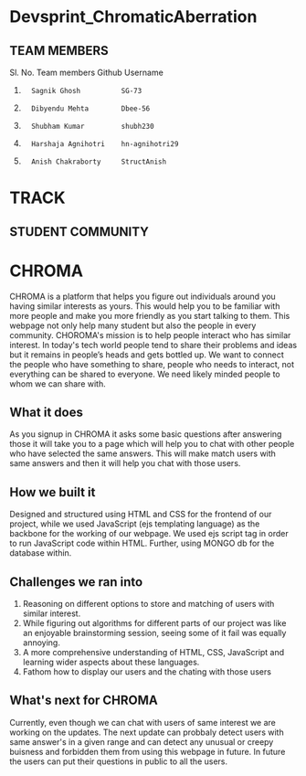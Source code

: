 # Devsprint_ChromaticAberration
## TEAM MEMBERS
Sl. No.  Team members          Github Username

1.       Sagnik Ghosh          SG-73
2.       Dibyendu Mehta        Dbee-56
3.       Shubham Kumar         shubh230
4.       Harshaja Agnihotri    hn-agnihotri29
5.       Anish Chakraborty     StructAnish

# TRACK
## STUDENT COMMUNITY

# CHROMA
CHROMA is a platform that helps you figure out individuals around you having similar interests as yours. This would help you to be familiar with more people and make you more friendly as you start talking to them. This webpage not only help many student but also the people in every community. CHOROMA's mission is to help people interact who has similar interest. In today's tech world people tend to share their problems and ideas but it remains in people’s heads and gets bottled up. We want to connect the people who have something to share, people who needs to interact, not everything can be shared to everyone. We need likely minded people to whom we can share with.

## What it does
As you signup in CHROMA it asks some basic questions after answering those it will take you to a page which will help you to chat with other people who have selected the same answers. This will make match users with same answers and then it will help you chat with those users.

## How we built it
Designed and structured using HTML and CSS for the frontend of our project, while we used JavaScript (ejs templating language) as the backbone for the working of our webpage. We used ejs script tag in order to run JavaScript code within HTML. Further, using MONGO db for the database within.

## Challenges we ran into
1. Reasoning on different options to store and matching of users with similar interest.
2. While figuring out algorithms for different parts of our project was like an enjoyable brainstorming session, seeing some of it fail was equally annoying.
3. A more comprehensive understanding of HTML, CSS, JavaScript and learning wider aspects about these languages.
4. Fathom how to display our users and the chating with those users

## What's next for CHROMA
Currently, even though we can chat with users of same interest we are working on the updates. The next update can probbaly detect users with same answer's in a given range and can detect any unusual or creepy buisness and forbidden them from using this webpage in future. In future the users can put their questions in public to all the users.
